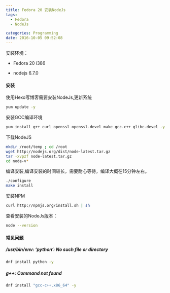 ```yaml
---
title: Fedora 20 安装NodeJs
tags:
  - Fedora
  - NodeJs

categories: Programming
date: 2016-10-05 09:52:08
---
```



安装环境：

* Fedora 20 i386

* nodejs 6.7.0

#### 安装

使用Hexo写博客需要安装NodeJs,更新系统

```Bash
yum update -y
```

安装GCC编译环境

<!-- more -->

```Bash
yum install g++ curl openssl openssl-devel make gcc-c++ glibc-devel -y
```

下载NodeJS

```Bash
mkdir /root/temp ; cd /root
wget http://nodejs.org/dist/node-latest.tar.gz
tar -xvpzf node-latest.tar.gz
cd node-v*
```

编译安装,编译安装的时间较长，需要耐心等待，编译大概在15分钟左右。

```Bash
./configure
make install
```

安装NPM

```Bash
curl http://npmjs.org/install.sh | sh
```
查看安装的NodeJs版本：

```Bash
node --version
```

#### 常见问题

##### /usr/bin/env: ‘python’: No such file or directory

```Bash
dnf install python -y
```

##### g++: Command not found

```Bash
dnf install "gcc-c++.x86_64" -y
```

